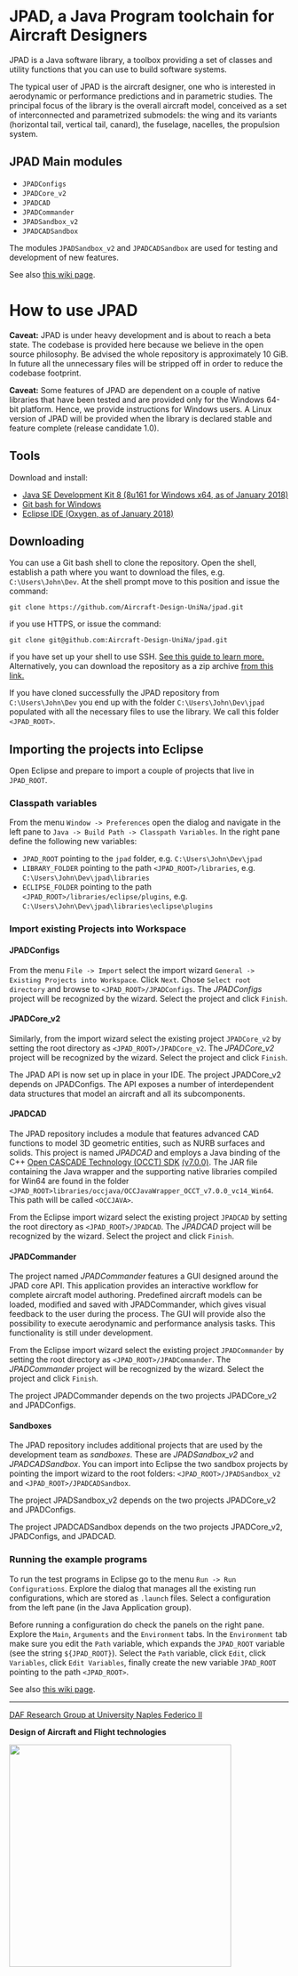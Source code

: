 # JPAD, a Java Program toolchain for Aircraft Designers

JPAD is a Java software library, a toolbox providing a set of classes and utility functions that you can use to build software systems. 

The typical user of JPAD is the aircraft designer, one who is interested in aerodynamic or performance predictions and in parametric studies. The principal focus of the library is the overall aircraft model, conceived as a set of interconnected and parametrized submodels: the wing and its variants (horizontal tail, vertical tail, canard), the fuselage, nacelles, the propulsion system.

## JPAD Main modules

- `JPADConfigs`
- `JPADCore_v2`
- `JPADCAD`
- `JPADCommander`
- `JPADSandbox_v2`
- `JPADCADSandbox`

The modules `JPADSandbox_v2` and `JPADCADSandbox` are used for testing and development of new features.

See also [this wiki page](https://github.com/Aircraft-Design-UniNa/jpad/wiki/Setup-For-Developers).

# How to use JPAD

__Caveat:__ JPAD is under heavy development and is about to reach a beta state. The codebase is provided here because we believe in the open source philosophy. Be advised the whole repository is approximately 10 GiB. In future all the unnecessary files will be stripped off in order to reduce the codebase footprint.

__Caveat:__ Some features of JPAD are dependent on a couple of native libraries that have been tested and are provided only for the Windows 64-bit platform. Hence, we provide instructions for Windows users. A Linux version of JPAD will be provided when the library is declared stable and feature complete (release candidate 1.0). 

## Tools

Download and install:

- [Java SE Development Kit 8 (8u161 for Windows x64, as of January 2018)](http://www.oracle.com/technetwork/pt/java/javase/downloads/jdk8-downloads-2133151.html)
- [Git bash for Windows](https://git-scm.com/downloads)
- [Eclipse IDE (Oxygen, as of January 2018)](http://www.eclipse.org/downloads/packages/eclipse-ide-java-developers/oxygen2)

## Downloading

You can use a Git bash shell to clone the repository. Open the shell, establish a path where you want to download the files, e.g. `C:\Users\John\Dev`. At the shell prompt move to this position and issue the command:

```
git clone https://github.com/Aircraft-Design-UniNa/jpad.git
```

if you use HTTPS, or issue the command:

```
git clone git@github.com:Aircraft-Design-UniNa/jpad.git
```

if you have set up your shell to use SSH. [See this guide to learn more.](https://help.github.com/articles/which-remote-url-should-i-use/)
Alternatively, you can download the repository as a zip archive [from this link.](https://github.com/Aircraft-Design-UniNa/jpad/archive/master.zip)

If you have cloned successfully the JPAD repository from `C:\Users\John\Dev` you end up with the folder `C:\Users\John\Dev\jpad` populated with all the necessary files to use the library. We call this folder `<JPAD_ROOT>`.


## Importing the projects into Eclipse

Open Eclipse and prepare to import a couple of projects that live in `JPAD_ROOT`.

### Classpath variables

From the menu `Window -> Preferences` open the dialog and navigate in the left pane to `Java -> Build Path -> Classpath Variables`. In the right pane define the following new variables:

- `JPAD_ROOT` pointing to the `jpad` folder, e.g. `C:\Users\John\Dev\jpad`
- `LIBRARY_FOLDER` pointing to the path `<JPAD_ROOT>/libraries`, e.g. `C:\Users\John\Dev\jpad\libraries`
- `ECLIPSE_FOLDER` pointing to the path `<JPAD_ROOT>/libraries/eclipse/plugins`, e.g. `C:\Users\John\Dev\jpad\libraries\eclipse\plugins`

### Import existing Projects into Workspace

#### JPADConfigs

From the menu `File -> Import` select the import wizard `General -> Existing Projects into Workspace`. Click `Next`. Chose `Select root directory` and browse to `<JPAD_ROOT>/JPADConfigs`. The *JPADConfigs* project will be recognized by the wizard. Select the project and click `Finish`.

#### JPADCore_v2

Similarly, from the import wizard select the existing project `JPADCore_v2` by setting the root directory as `<JPAD_ROOT>/JPADCore_v2`. The *JPADCore_v2* project will be recognized by the wizard. Select the project and click `Finish`.

The JPAD API is now set up in place in your IDE. The project JPADCore_v2 depends on JPADConfigs. The API exposes a number of interdependent data structures that model an aircraft and all its subcomponents.

#### JPADCAD

The JPAD repository includes a module that features advanced CAD functions to model 3D geometric entities, such as NURB surfaces and solids. This project is named *JPADCAD* and employs a Java binding of the C++ [Open CASCADE Technology (OCCT) SDK](https://www.opencascade.com/content/overview) [(v7.0.0)](https://www.opencascade.com/doc/occt-7.0.0/overview/html/index.html).
The JAR file containing the Java wrapper and the supporting native libraries compiled for Win64 are found in the folder `<JPAD_ROOT>libraries/occjava/OCCJavaWrapper_OCCT_v7.0.0_vc14_Win64`. This path will be called `<OCCJAVA>`.

From the Eclipse import wizard select the existing project `JPADCAD` by setting the root directory as `<JPAD_ROOT>/JPADCAD`. The *JPADCAD* project will be recognized by the wizard. Select the project and click `Finish`.

#### JPADCommander

The project named *JPADCommander* features a GUI designed around the JPAD core API. This application provides an interactive workflow for complete aircraft model authoring. Predefined aircraft models can be loaded, modified and saved with JPADCommander, which gives visual feedback to the user during the process. The GUI will provide also the possibility to execute aerodynamic and performance analysis tasks. This functionality is still under development.

From the Eclipse import wizard select the existing project `JPADCommander` by setting the root directory as `<JPAD_ROOT>/JPADCommander`. The *JPADCommander* project will be recognized by the wizard. Select the project and click `Finish`.

The project JPADCommander depends on the two projects JPADCore_v2 and JPADConfigs.

#### Sandboxes

The JPAD repository includes additional projects that are used by the development team as *sandboxes*. These are *JPADSandbox_v2* and *JPADCADSandbox*. You can import into Eclipse the two sandbox projects by pointing the import wizard to the root folders: `<JPAD_ROOT>/JPADSandbox_v2` and `<JPAD_ROOT>/JPADCADSandbox`.

The project JPADSandbox_v2 depends on the two projects JPADCore_v2 and JPADConfigs.

The project JPADCADSandbox depends on the two projects JPADCore_v2, JPADConfigs, and JPADCAD.

### Running the example programs

To run the test programs in Eclipse go to the menu `Run -> Run Configurations`. Explore the dialog that manages all the existing run configurations, which are stored as `.launch` files. Select a configuration from the left pane (in the Java Application group). 

Before running a configuration do check the panels on the right pane. Explore the `Main`, `Arguments` and the `Environment` tabs. In the `Environment` tab make sure you edit the `Path` variable, which expands the `JPAD_ROOT` variable (see the string `${JPAD_ROOT}`). Select the `Path` variable, click `Edit`, click `Variables`, click `Edit Variables`, finally create the new variable `JPAD_ROOT` pointing to the path `<JPAD_ROOT>`.

See also [this wiki page](https://github.com/Aircraft-Design-UniNa/jpad/wiki/Setup-For-Developers).

---
[DAF Research Group at University Naples Federico II](http://www.daf.unina.it/)

**Design of Aircraft and Flight technologies**

<img src="https://github.com/Aircraft-Design-UniNa/jpad/wiki/images/Logo_DAF_Flat-Elevator.png" width="400"/>
